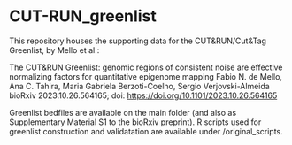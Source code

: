 # CUT-RUN_greenlist

This repository houses the supporting data for the CUT&RUN/Cut&Tag Greenlist, by Mello et al.:

The CUT&RUN Greenlist: genomic regions of consistent noise are effective normalizing factors for quantitative epigenome mapping
Fabio N. de Mello, Ana C. Tahira, Maria Gabriela Berzoti-Coelho, Sergio Verjovski-Almeida
bioRxiv 2023.10.26.564165; doi: https://doi.org/10.1101/2023.10.26.564165

Greenlist bedfiles are available on the main folder (and also as Supplementary Material S1 to 
the bioRxiv preprint). R scripts used for greenlist construction and validatation are available 
under /original_scripts.
